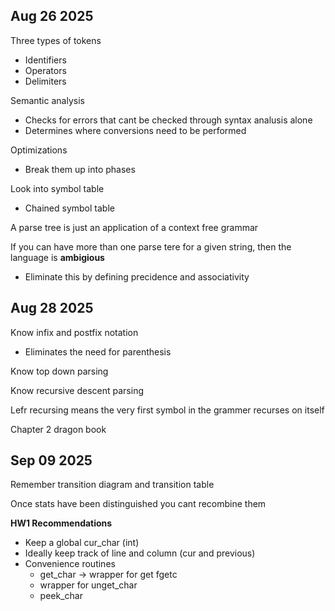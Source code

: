 
## Aug 26 2025

Three types of tokens
- Identifiers
- Operators
- Delimiters

Semantic analysis
- Checks for errors that cant be checked through syntax analusis alone
- Determines where conversions need to be performed

Optimizations
- Break them up into phases

Look into symbol table
- Chained symbol table

A parse tree is just an application of a context free grammar

If you can have more than one parse tere for a given string, then the language is **ambigious**
- Eliminate this by defining precidence and associativity

## Aug 28 2025

Know infix and  postfix notation
- Eliminates the need for parenthesis

Know top down parsing

Know recursive descent parsing

Lefr recursing means the very first symbol in the grammer recurses on itself

Chapter 2 dragon book

## Sep 09 2025

Remember transition diagram and transition table

Once stats have been distinguished you cant recombine them

**HW1 Recommendations**
- Keep a global cur_char (int)
-  Ideally keep track of line and column (cur and previous)
- Convenience routines
	- get_char -> wrapper for get fgetc
	- wrapper for unget_char
	- peek_char

